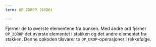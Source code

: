 ```yaml
---
term: OP_2DROP (0XD6)

---
```

Fjerner de to øverste elementene fra bunken. Med andre ord fjerner `OP_2DROP` det øverste elementet i stakken og det andre elementet fra stakken. Denne opkoden tilsvarer to `OP_DROP`-operasjoner i rekkefølge.